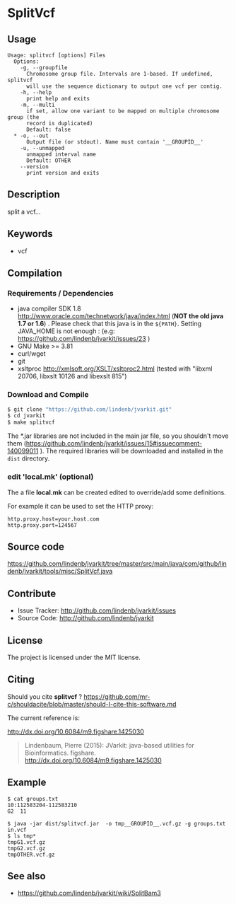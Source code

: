 # SplitVcf


## Usage

```
Usage: splitvcf [options] Files
  Options:
    -g, --groupfile
      Chromosome group file. Intervals are 1-based. If undefined, splitvcf 
      will use the sequence dictionary to output one vcf per contig.
    -h, --help
      print help and exits
    -m, --multi
      if set, allow one variant to be mapped on multiple chromosome group (the 
      record is duplicated)
      Default: false
  * -o, --out
      Output file (or stdout). Name must contain '__GROUPID__'
    -u, --unmapped
      unmapped interval name
      Default: OTHER
    --version
      print version and exits

```


## Description

split a vcf...


## Keywords

 * vcf


## Compilation

### Requirements / Dependencies

* java compiler SDK 1.8 http://www.oracle.com/technetwork/java/index.html (**NOT the old java 1.7 or 1.6**) . Please check that this java is in the `${PATH}`. Setting JAVA_HOME is not enough : (e.g: https://github.com/lindenb/jvarkit/issues/23 )
* GNU Make >= 3.81
* curl/wget
* git
* xsltproc http://xmlsoft.org/XSLT/xsltproc2.html (tested with "libxml 20706, libxslt 10126 and libexslt 815")


### Download and Compile

```bash
$ git clone "https://github.com/lindenb/jvarkit.git"
$ cd jvarkit
$ make splitvcf
```

The *.jar libraries are not included in the main jar file, so you shouldn't move them (https://github.com/lindenb/jvarkit/issues/15#issuecomment-140099011 ).
The required libraries will be downloaded and installed in the `dist` directory.

### edit 'local.mk' (optional)

The a file **local.mk** can be created edited to override/add some definitions.

For example it can be used to set the HTTP proxy:

```
http.proxy.host=your.host.com
http.proxy.port=124567
```
## Source code 

https://github.com/lindenb/jvarkit/tree/master/src/main/java/com/github/lindenb/jvarkit/tools/misc/SplitVcf.java

## Contribute

- Issue Tracker: http://github.com/lindenb/jvarkit/issues
- Source Code: http://github.com/lindenb/jvarkit

## License

The project is licensed under the MIT license.

## Citing

Should you cite **splitvcf** ? https://github.com/mr-c/shouldacite/blob/master/should-I-cite-this-software.md

The current reference is:

http://dx.doi.org/10.6084/m9.figshare.1425030

> Lindenbaum, Pierre (2015): JVarkit: java-based utilities for Bioinformatics. figshare.
> http://dx.doi.org/10.6084/m9.figshare.1425030


## Example

```
$ cat groups.txt
10:112583204-112583210
G2	11
```


```
$ java -jar dist/splitvcf.jar  -o tmp__GROUPID__.vcf.gz -g groups.txt in.vcf
$ ls tmp*
tmpG1.vcf.gz
tmpG2.vcf.gz
tmpOTHER.vcf.gz
```

## See also

* https://github.com/lindenb/jvarkit/wiki/SplitBam3


